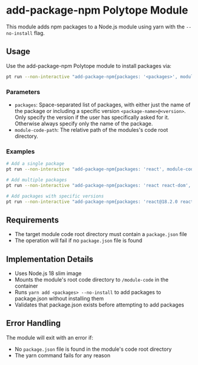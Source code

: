 # add-package-npm Polytope Module

This module adds npm packages to a Node.js module using yarn with the `--no-install` flag.

## Usage

Use the add-package-npm Polytope module to install packages via:

```bash
pt run --non-interactive "add-package-npm{packages: '<packages>', module-code-path: '<module-code-path>'}"
```

### Parameters

- `packages`: Space-separated list of packages, with either just the name of the package or including a specific version `<package-name>@<version>`. Only specify the version if the user has specifically asked for it. Otherwise always specify only the name of the package.
- `module-code-path`: The relative path of the modules's code root directory.

### Examples

```bash
# Add a single package
pt run --non-interactive "add-package-npm{packages: 'react', module-code-path: 'web-app'}"

# Add multiple packages
pt run --non-interactive "add-package-npm{packages: 'react react-dom', module-code-path: 'web-app'}"

# Add packages with specific versions
pt run --non-interactive "add-package-npm{packages: 'react@18.2.0 react-dom@18.2.0', module-code-path: 'web-app'}"
```

## Requirements

- The target module code root directory must contain a `package.json` file
- The operation will fail if no `package.json` file is found

## Implementation Details

- Uses Node.js 18 slim image
- Mounts the module's root code directory to `/module-code` in the container
- Runs `yarn add <packages> --no-install` to add packages to package.json without installing them
- Validates that package.json exists before attempting to add packages

## Error Handling

The module will exit with an error if:
- No `package.json` file is found in the module's code root directory
- The yarn command fails for any reason
